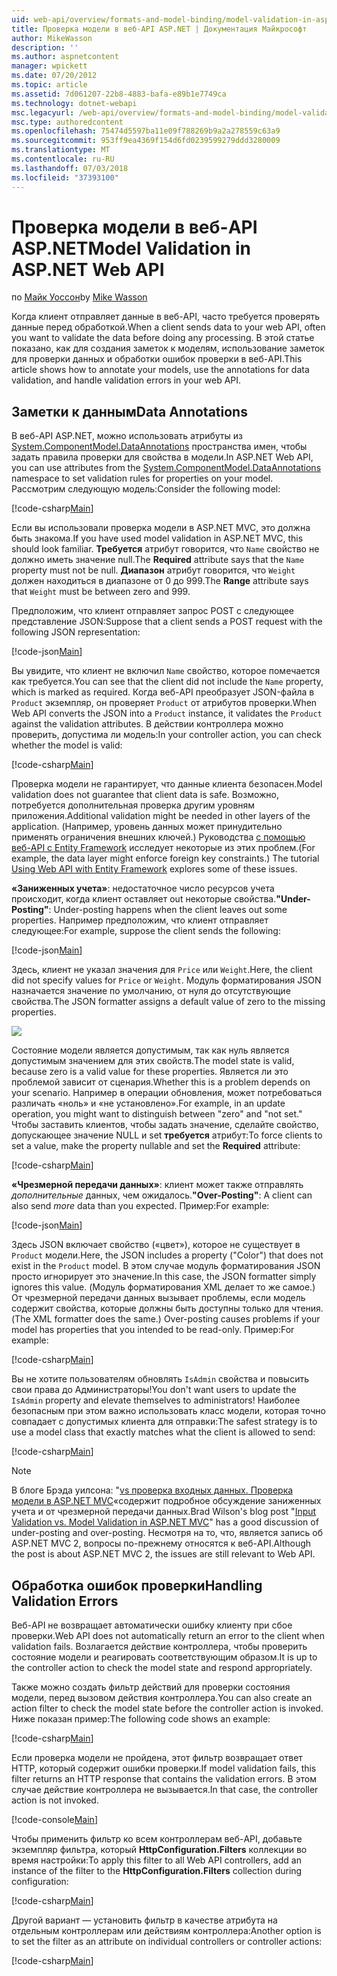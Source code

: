 ```yaml
---
uid: web-api/overview/formats-and-model-binding/model-validation-in-aspnet-web-api
title: Проверка модели в веб-API ASP.NET | Документация Майкрософт
author: MikeWasson
description: ''
ms.author: aspnetcontent
manager: wpickett
ms.date: 07/20/2012
ms.topic: article
ms.assetid: 7d061207-22b8-4883-bafa-e89b1e7749ca
ms.technology: dotnet-webapi
msc.legacyurl: /web-api/overview/formats-and-model-binding/model-validation-in-aspnet-web-api
msc.type: authoredcontent
ms.openlocfilehash: 75474d5597ba11e09f788269b9a2a278559c63a9
ms.sourcegitcommit: 953ff9ea4369f154d6fd0239599279ddd3280009
ms.translationtype: MT
ms.contentlocale: ru-RU
ms.lasthandoff: 07/03/2018
ms.locfileid: "37393100"
---
```

<a name="model-validation-in-aspnet-web-api"></a><span data-ttu-id="99dda-102">Проверка модели в веб-API ASP.NET</span><span class="sxs-lookup"><span data-stu-id="99dda-102">Model Validation in ASP.NET Web API</span></span>
====================
<span data-ttu-id="99dda-103">по [Майк Уоссон](https://github.com/MikeWasson)</span><span class="sxs-lookup"><span data-stu-id="99dda-103">by [Mike Wasson](https://github.com/MikeWasson)</span></span>

<span data-ttu-id="99dda-104">Когда клиент отправляет данные в веб-API, часто требуется проверять данные перед обработкой.</span><span class="sxs-lookup"><span data-stu-id="99dda-104">When a client sends data to your web API, often you want to validate the data before doing any processing.</span></span> <span data-ttu-id="99dda-105">В этой статье показано, как для создания заметок к моделям, использование заметок для проверки данных и обработки ошибок проверки в веб-API.</span><span class="sxs-lookup"><span data-stu-id="99dda-105">This article shows how to annotate your models, use the annotations for data validation, and handle validation errors in your web API.</span></span>

## <a name="data-annotations"></a><span data-ttu-id="99dda-106">Заметки к данным</span><span class="sxs-lookup"><span data-stu-id="99dda-106">Data Annotations</span></span>

<span data-ttu-id="99dda-107">В веб-API ASP.NET, можно использовать атрибуты из [System.ComponentModel.DataAnnotations](/dotnet/api/system.componentmodel.dataannotations) пространства имен, чтобы задать правила проверки для свойства в модели.</span><span class="sxs-lookup"><span data-stu-id="99dda-107">In ASP.NET Web API, you can use attributes from the [System.ComponentModel.DataAnnotations](/dotnet/api/system.componentmodel.dataannotations) namespace to set validation rules for properties on your model.</span></span> <span data-ttu-id="99dda-108">Рассмотрим следующую модель:</span><span class="sxs-lookup"><span data-stu-id="99dda-108">Consider the following model:</span></span>

[!code-csharp[Main](model-validation-in-aspnet-web-api/samples/sample1.cs)]

<span data-ttu-id="99dda-109">Если вы использовали проверка модели в ASP.NET MVC, это должна быть знакома.</span><span class="sxs-lookup"><span data-stu-id="99dda-109">If you have used model validation in ASP.NET MVC, this should look familiar.</span></span> <span data-ttu-id="99dda-110">**Требуется** атрибут говорится, что `Name` свойство не должно иметь значение null.</span><span class="sxs-lookup"><span data-stu-id="99dda-110">The **Required** attribute says that the `Name` property must not be null.</span></span> <span data-ttu-id="99dda-111">**Диапазон** атрибут говорится, что `Weight` должен находиться в диапазоне от 0 до 999.</span><span class="sxs-lookup"><span data-stu-id="99dda-111">The **Range** attribute says that `Weight` must be between zero and 999.</span></span>

<span data-ttu-id="99dda-112">Предположим, что клиент отправляет запрос POST с следующее представление JSON:</span><span class="sxs-lookup"><span data-stu-id="99dda-112">Suppose that a client sends a POST request with the following JSON representation:</span></span>

[!code-json[Main](model-validation-in-aspnet-web-api/samples/sample2.json)]

<span data-ttu-id="99dda-113">Вы увидите, что клиент не включил `Name` свойство, которое помечается как требуется.</span><span class="sxs-lookup"><span data-stu-id="99dda-113">You can see that the client did not include the `Name` property, which is marked as required.</span></span> <span data-ttu-id="99dda-114">Когда веб-API преобразует JSON-файла в `Product` экземпляр, он проверяет `Product` от атрибутов проверки.</span><span class="sxs-lookup"><span data-stu-id="99dda-114">When Web API converts the JSON into a `Product` instance, it validates the `Product` against the validation attributes.</span></span> <span data-ttu-id="99dda-115">В действии контроллера можно проверить, допустима ли модель:</span><span class="sxs-lookup"><span data-stu-id="99dda-115">In your controller action, you can check whether the model is valid:</span></span>

[!code-csharp[Main](model-validation-in-aspnet-web-api/samples/sample3.cs)]

<span data-ttu-id="99dda-116">Проверка модели не гарантирует, что данные клиента безопасен.</span><span class="sxs-lookup"><span data-stu-id="99dda-116">Model validation does not guarantee that client data is safe.</span></span> <span data-ttu-id="99dda-117">Возможно, потребуется дополнительная проверка другим уровням приложения.</span><span class="sxs-lookup"><span data-stu-id="99dda-117">Additional validation might be needed in other layers of the application.</span></span> <span data-ttu-id="99dda-118">(Например, уровень данных может принудительно применять ограничения внешних ключей.) Руководства [с помощью веб-API с Entity Framework](../data/using-web-api-with-entity-framework/part-1.md) исследует некоторые из этих проблем.</span><span class="sxs-lookup"><span data-stu-id="99dda-118">(For example, the data layer might enforce foreign key constraints.) The tutorial [Using Web API with Entity Framework](../data/using-web-api-with-entity-framework/part-1.md) explores some of these issues.</span></span>

<span data-ttu-id="99dda-119">**«Заниженных учета»**: недостаточное число ресурсов учета происходит, когда клиент оставляет out некоторые свойства.</span><span class="sxs-lookup"><span data-stu-id="99dda-119">**"Under-Posting"**: Under-posting happens when the client leaves out some properties.</span></span> <span data-ttu-id="99dda-120">Например предположим, что клиент отправляет следующее:</span><span class="sxs-lookup"><span data-stu-id="99dda-120">For example, suppose the client sends the following:</span></span>

[!code-json[Main](model-validation-in-aspnet-web-api/samples/sample4.json)]

<span data-ttu-id="99dda-121">Здесь, клиент не указал значения для `Price` или `Weight`.</span><span class="sxs-lookup"><span data-stu-id="99dda-121">Here, the client did not specify values for `Price` or `Weight`.</span></span> <span data-ttu-id="99dda-122">Модуль форматирования JSON назначается значение по умолчанию, от нуля до отсутствующие свойства.</span><span class="sxs-lookup"><span data-stu-id="99dda-122">The JSON formatter assigns a default value of zero to the missing properties.</span></span>

![](model-validation-in-aspnet-web-api/_static/image1.png)

<span data-ttu-id="99dda-123">Состояние модели является допустимым, так как нуль является допустимым значением для этих свойств.</span><span class="sxs-lookup"><span data-stu-id="99dda-123">The model state is valid, because zero is a valid value for these properties.</span></span> <span data-ttu-id="99dda-124">Является ли это проблемой зависит от сценария.</span><span class="sxs-lookup"><span data-stu-id="99dda-124">Whether this is a problem depends on your scenario.</span></span> <span data-ttu-id="99dda-125">Например в операции обновления, может потребоваться различать «ноль» и «не установлено».</span><span class="sxs-lookup"><span data-stu-id="99dda-125">For example, in an update operation, you might want to distinguish between "zero" and "not set."</span></span> <span data-ttu-id="99dda-126">Чтобы заставить клиентов, чтобы задать значение, сделайте свойство, допускающее значение NULL и set **требуется** атрибут:</span><span class="sxs-lookup"><span data-stu-id="99dda-126">To force clients to set a value, make the property nullable and set the **Required** attribute:</span></span>

[!code-csharp[Main](model-validation-in-aspnet-web-api/samples/sample5.cs?highlight=1-2)]

<span data-ttu-id="99dda-127">**«Чрезмерной передачи данных»**: клиент может также отправлять *дополнительные* данных, чем ожидалось.</span><span class="sxs-lookup"><span data-stu-id="99dda-127">**"Over-Posting"**: A client can also send *more* data than you expected.</span></span> <span data-ttu-id="99dda-128">Пример:</span><span class="sxs-lookup"><span data-stu-id="99dda-128">For example:</span></span>

[!code-json[Main](model-validation-in-aspnet-web-api/samples/sample6.json)]

<span data-ttu-id="99dda-129">Здесь JSON включает свойство («цвет»), которое не существует в `Product` модели.</span><span class="sxs-lookup"><span data-stu-id="99dda-129">Here, the JSON includes a property ("Color") that does not exist in the `Product` model.</span></span> <span data-ttu-id="99dda-130">В этом случае модуль форматирования JSON просто игнорирует это значение.</span><span class="sxs-lookup"><span data-stu-id="99dda-130">In this case, the JSON formatter simply ignores this value.</span></span> <span data-ttu-id="99dda-131">(Модуль форматирования XML делает то же самое.) От чрезмерной передачи данных вызывает проблемы, если модель содержит свойства, которые должны быть доступны только для чтения.</span><span class="sxs-lookup"><span data-stu-id="99dda-131">(The XML formatter does the same.) Over-posting causes problems if your model has properties that you intended to be read-only.</span></span> <span data-ttu-id="99dda-132">Пример:</span><span class="sxs-lookup"><span data-stu-id="99dda-132">For example:</span></span>

[!code-csharp[Main](model-validation-in-aspnet-web-api/samples/sample7.cs)]

<span data-ttu-id="99dda-133">Вы не хотите пользователям обновлять `IsAdmin` свойства и повысить свои права до Администраторы!</span><span class="sxs-lookup"><span data-stu-id="99dda-133">You don't want users to update the `IsAdmin` property and elevate themselves to administrators!</span></span> <span data-ttu-id="99dda-134">Наиболее безопасным при этом важно использовать класс модели, которая точно совпадает с допустимых клиента для отправки:</span><span class="sxs-lookup"><span data-stu-id="99dda-134">The safest strategy is to use a model class that exactly matches what the client is allowed to send:</span></span>

[!code-csharp[Main](model-validation-in-aspnet-web-api/samples/sample8.cs)]

> [!NOTE]
> <span data-ttu-id="99dda-135">В блоге Брэда уилсона: "[vs проверка входных данных. Проверка модели в ASP.NET MVC](http://bradwilson.typepad.com/blog/2010/01/input-validation-vs-model-validation-in-aspnet-mvc.html)«содержит подробное обсуждение заниженных учета и от чрезмерной передачи данных.</span><span class="sxs-lookup"><span data-stu-id="99dda-135">Brad Wilson's blog post "[Input Validation vs. Model Validation in ASP.NET MVC](http://bradwilson.typepad.com/blog/2010/01/input-validation-vs-model-validation-in-aspnet-mvc.html)" has a good discussion of under-posting and over-posting.</span></span> <span data-ttu-id="99dda-136">Несмотря на то, что, является запись об ASP.NET MVC 2, вопросы по-прежнему относятся к веб-API.</span><span class="sxs-lookup"><span data-stu-id="99dda-136">Although the post is about ASP.NET MVC 2, the issues are still relevant to Web API.</span></span>


## <a name="handling-validation-errors"></a><span data-ttu-id="99dda-137">Обработка ошибок проверки</span><span class="sxs-lookup"><span data-stu-id="99dda-137">Handling Validation Errors</span></span>

<span data-ttu-id="99dda-138">Веб-API не возвращает автоматически ошибку клиенту при сбое проверки.</span><span class="sxs-lookup"><span data-stu-id="99dda-138">Web API does not automatically return an error to the client when validation fails.</span></span> <span data-ttu-id="99dda-139">Возлагается действие контроллера, чтобы проверить состояние модели и реагировать соответствующим образом.</span><span class="sxs-lookup"><span data-stu-id="99dda-139">It is up to the controller action to check the model state and respond appropriately.</span></span>

<span data-ttu-id="99dda-140">Также можно создать фильтр действий для проверки состояния модели, перед вызовом действия контроллера.</span><span class="sxs-lookup"><span data-stu-id="99dda-140">You can also create an action filter to check the model state before the controller action is invoked.</span></span> <span data-ttu-id="99dda-141">Ниже показан пример:</span><span class="sxs-lookup"><span data-stu-id="99dda-141">The following code shows an example:</span></span>

[!code-csharp[Main](model-validation-in-aspnet-web-api/samples/sample9.cs)]

<span data-ttu-id="99dda-142">Если проверка модели не пройдена, этот фильтр возвращает ответ HTTP, который содержит ошибки проверки.</span><span class="sxs-lookup"><span data-stu-id="99dda-142">If model validation fails, this filter returns an HTTP response that contains the validation errors.</span></span> <span data-ttu-id="99dda-143">В этом случае действие контроллера не вызывается.</span><span class="sxs-lookup"><span data-stu-id="99dda-143">In that case, the controller action is not invoked.</span></span>

[!code-console[Main](model-validation-in-aspnet-web-api/samples/sample10.cmd)]

<span data-ttu-id="99dda-144">Чтобы применить фильтр ко всем контроллерам веб-API, добавьте экземпляр фильтра, который **HttpConfiguration.Filters** коллекции во время настройки:</span><span class="sxs-lookup"><span data-stu-id="99dda-144">To apply this filter to all Web API controllers, add an instance of the filter to the **HttpConfiguration.Filters** collection during configuration:</span></span>

[!code-csharp[Main](model-validation-in-aspnet-web-api/samples/sample11.cs)]

<span data-ttu-id="99dda-145">Другой вариант — установить фильтр в качестве атрибута на отдельным контроллерам или действиям контроллера:</span><span class="sxs-lookup"><span data-stu-id="99dda-145">Another option is to set the filter as an attribute on individual controllers or controller actions:</span></span>

[!code-csharp[Main](model-validation-in-aspnet-web-api/samples/sample12.cs)]

